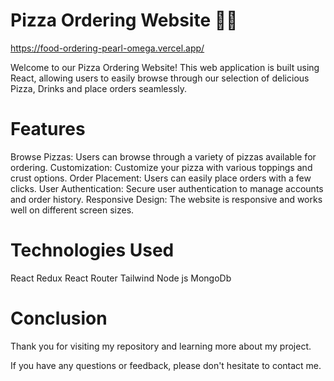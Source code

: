 # Pizza Ordering Website 👋👋

https://food-ordering-pearl-omega.vercel.app/

Welcome to our Pizza Ordering Website! This web application is built using React,
allowing users to easily browse through our selection of delicious Pizza, Drinks and place orders seamlessly.

# Features

Browse Pizzas: Users can browse through a variety of pizzas available for ordering.
Customization: Customize your pizza with various toppings and crust options.
Order Placement: Users can easily place orders with a few clicks.
User Authentication: Secure user authentication to manage accounts and order history.
Responsive Design: The website is responsive and works well on different screen sizes.

# Technologies Used
React
Redux
React Router
Tailwind
Node js
MongoDb

# Conclusion

 Thank you for visiting my repository and learning more about my project.

If you have any questions or feedback, please don't hesitate to contact me. 
